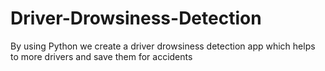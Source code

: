 # Driver-Drowsiness-Detection
By using Python we create a driver drowsiness detection app which helps to more drivers and save them for accidents
